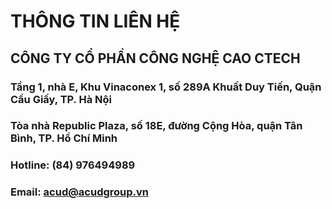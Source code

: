 # THÔNG TIN LIÊN HỆ

  ## CÔNG TY CỔ PHẦN CÔNG NGHỆ CAO CTECH
   ### Tầng 1, nhà E, Khu Vinaconex 1, số 289A Khuất Duy Tiến, Quận Cầu Giấy, TP. Hà Nội
   ### Tòa nhà Republic Plaza, số 18E, đường Cộng Hòa, quận Tân Bình, TP. Hồ Chí Minh
   ### Hotline: (84) 976494989
   ### Email: acud@acudgroup.vn
